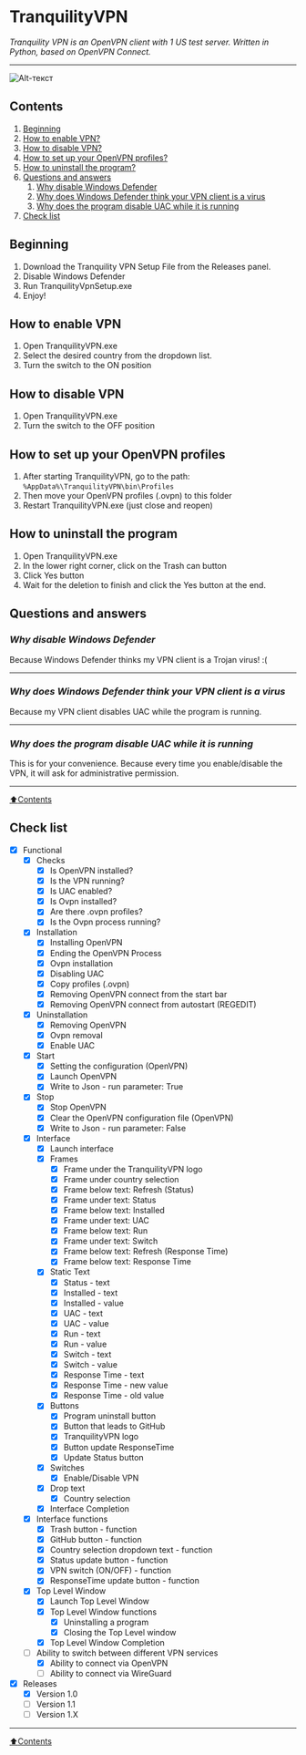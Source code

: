 # **TranquilityVPN**
*Tranquility VPN is an OpenVPN client with 1 US test server. Written in Python, based on OpenVPN Connect.*

____
![Alt-текст](https://i.ibb.co/1RNd4BC/Tranquillity-Studo.png "Tranquility Studio")
## **Contents**

1. [Beginning](#Beginning)
2. [How to enable VPN?](#How-to-enable-VPN)
3. [How to disable VPN?](#How-to-disable-VPN)
4. [How to set up your OpenVPN profiles?](#How-to-set-up-your-OpenVPN-profiles)
5. [How to uninstall the program?](#How-to-uninstall-the-program)
6. [Questions and answers](#Questions-and-answers)
    1. [Why disable Windows Defender](#Why-disable-Windows-Defender)
    2. [Why does Windows Defender think your VPN client is a virus](#Why-does-Windows-Defender-think-your-VPN-client-is-a-virus)
    3. [Why does the program disable UAC while it is running](#Why-does-the-program-disable-UAC-while-it-is-running)
8. [Check list](#Check-list)
## **Beginning**
1. Download the Tranquility VPN Setup File from the Releases panel.
2. Disable Windows Defender
3. Run TranquilityVpnSetup.exe
4. Enjoy!
## **How to enable VPN**
1. Open TranquilityVPN.exe
2. Select the desired country from the dropdown list.
3. Turn the switch to the ON position
## **How to disable VPN**
1. Open TranquilityVPN.exe
2. Turn the switch to the OFF position
## **How to set up your OpenVPN profiles**
1. After starting TranquilityVPN, go to the path:  
```%AppData%\TranquilityVPN\bin\Profiles```  
2. Then move your OpenVPN profiles (.ovpn) to this folder  
3. Restart TranquilityVPN.exe (just close and reopen)  
## **How to uninstall the program**
1. Open TranquilityVPN.exe
2. In the lower right corner, click on the Trash can button
3. Click Yes button
4. Wait for the deletion to finish and click the Yes button at the end.
## **Questions and answers**
### *Why disable Windows Defender*
Because Windows Defender thinks my VPN client is a Trojan virus! :(
____
### *Why does Windows Defender think your VPN client is a virus*
Because my VPN client disables UAC while the program is running.
____
### *Why does the program disable UAC while it is running*
This is for your convenience. Because every time you enable/disable the VPN, it will ask for administrative permission.
____
[:arrow_up:Contents](#Contents)
## **Check list**

- [X] Functional
	- [X] Checks
        - [X] Is OpenVPN installed?
        - [X] Is the VPN running?
        - [X] Is UAC enabled?
        - [X] Is Ovpn installed?
        - [X] Are there .ovpn profiles?
        - [X] Is the Ovpn process running?
	- [X] Installation
        - [X] Installing OpenVPN
        - [X] Ending the OpenVPN Process
        - [X] Ovpn installation
        - [X] Disabling UAC
        - [X] Copy profiles (.ovpn)
        - [X] Removing OpenVPN connect from the start bar
        - [X] Removing OpenVPN connect from autostart (REGEDIT)
	- [X] Uninstallation
        - [X] Removing OpenVPN
        - [X] Ovpn removal
        - [X] Enable UAC
	- [X] Start 
        - [X] Setting the configuration (OpenVPN)
        - [X] Launch OpenVPN
        - [X] Write to Json - run parameter: True
	- [X] Stop
        - [X] Stop OpenVPN
        - [X] Clear the OpenVPN configuration file (OpenVPN)
        - [X] Write to Json - run parameter: False
	- [X] Interface
        - [X] Launch interface  
        - [X] Frames
            - [X] Frame under the TranquilityVPN logo
            - [X] Frame under country selection
            - [X] Frame below text: Refresh (Status)
            - [X] Frame under text: Status
            - [X] Frame below text: Installed
            - [X] Frame under text: UAC
            - [X] Frame below text: Run
            - [X] Frame under text: Switch
            - [X] Frame below text: Refresh (Response Time)
            - [X] Frame below text: Response Time
        - [X] Static Text
            - [X] Status - text 
            - [X] Installed - text
            - [X] Installed - value
            - [X] UAC - text
            - [X] UAC - value
            - [X] Run - text
            - [X] Run - value
            - [X] Switch - text
            - [X] Switch - value
            - [X] Response Time - text
            - [X] Response Time - new value
            - [X] Response Time - old value
        - [X] Buttons
            - [X] Program uninstall button
            - [X] Button that leads to GitHub
            - [X] TranquilityVPN logo
            - [X] Button update ResponseTime
            - [X] Update Status button
        - [X] Switches
            - [X] Enable/Disable VPN
        - [X] Drop text
            - [X] Country selection
        - [X] Interface Completion
	- [X] Interface functions
        - [X] Trash button - function
        - [X] GitHub button - function
        - [X] Country selection dropdown text - function
        - [X] Status update button - function
        - [X] VPN switch (ON/OFF) - function
        - [X] ResponseTime update button - function
	- [X] Top Level Window
        - [X] Launch Top Level Window
        - [X] Top Level Window functions
            - [X] Uninstalling a program
            - [X] Closing the Top Level window
        - [X] Top Level Window Completion
	- [ ] Ability to switch between different VPN services
        - [X] Ability to connect via OpenVPN
        - [ ] Ability to connect via WireGuard

- [X] Releases
    - [X] Version 1.0
    - [ ] Version 1.1
    - [ ] Version 1.X
____
[:arrow_up:Contents](#Contents)
